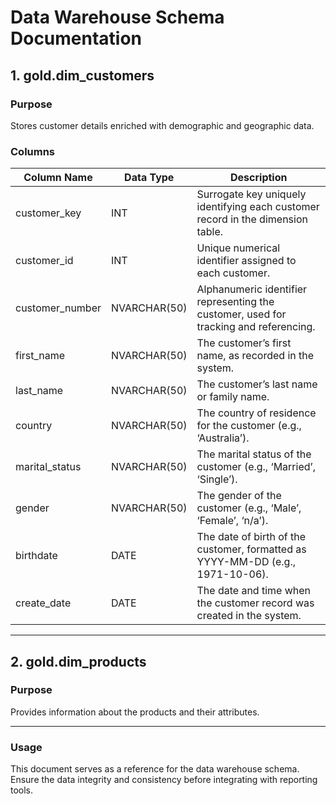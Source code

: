 # Data Warehouse Schema Documentation

## 1. gold.dim_customers

### **Purpose**
Stores customer details enriched with demographic and geographic data.

### **Columns**
| Column Name      | Data Type      | Description  |
|-----------------|---------------|-------------|
| customer_key    | INT           | Surrogate key uniquely identifying each customer record in the dimension table. |
| customer_id     | INT           | Unique numerical identifier assigned to each customer. |
| customer_number | NVARCHAR(50)  | Alphanumeric identifier representing the customer, used for tracking and referencing. |
| first_name      | NVARCHAR(50)  | The customer’s first name, as recorded in the system. |
| last_name       | NVARCHAR(50)  | The customer’s last name or family name. |
| country         | NVARCHAR(50)  | The country of residence for the customer (e.g., ‘Australia’). |
| marital_status  | NVARCHAR(50)  | The marital status of the customer (e.g., ‘Married’, ‘Single’). |
| gender          | NVARCHAR(50)  | The gender of the customer (e.g., ‘Male’, ‘Female’, ‘n/a’). |
| birthdate       | DATE          | The date of birth of the customer, formatted as YYYY-MM-DD (e.g., 1971-10-06). |
| create_date     | DATE          | The date and time when the customer record was created in the system. |

---

## 2. gold.dim_products

### **Purpose**
Provides information about the products and their attributes.

---
### **Usage**
This document serves as a reference for the data warehouse schema. Ensure the data integrity and consistency before integrating with reporting tools.
